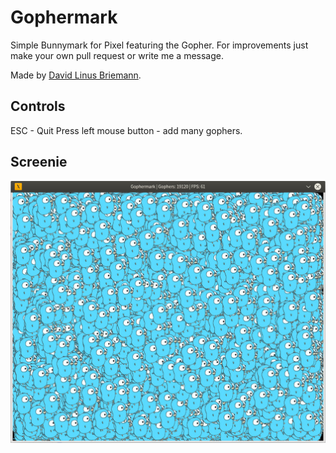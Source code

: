 # Gophermark

Simple Bunnymark for Pixel featuring the Gopher. For improvements just make your own pull request or write me a message.

Made by [David Linus Briemann](https://github.com/dbriemann/).

## Controls

ESC - Quit
Press left mouse button - add many gophers.

## Screenie

![screenshot](screen.jpg)